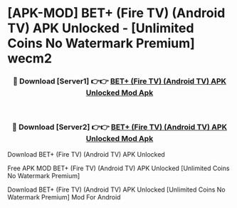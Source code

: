 # [APK-MOD] BET+ (Fire TV) (Android TV) APK Unlocked - [Unlimited Coins No Watermark Premium] wecm2



<div align="center">
<h3>🔴 Download [Server1] 👉👉 <a href="https://momento.my/?title=BET+_(Fire_TV)_(Android_TV)_APK_Unlocked">BET+ (Fire TV) (Android TV) APK Unlocked Mod Apk</a></h3><br>

<h3>🔴 Download [Server2] 👉👉 <a href="https://momento.my/?title=BET+_(Fire_TV)_(Android_TV)_APK_Unlocked">BET+ (Fire TV) (Android TV) APK Unlocked Mod Apk</a></h3>
</div>



Download BET+ (Fire TV) (Android TV) APK Unlocked 

Free APK MOD BET+ (Fire TV) (Android TV) APK Unlocked [Unlimited Coins No Watermark Premium]

Download BET+ (Fire TV) (Android TV) APK Unlocked [Unlimited Coins No Watermark Premium] Mod For Android
